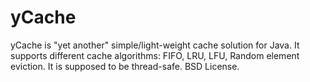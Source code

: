 yCache
======

yCache is "yet another" simple/light-weight cache solution for Java. 
It supports different cache algorithms: FIFO, LRU, LFU, Random element eviction.
It is supposed to be thread-safe.
BSD License.
